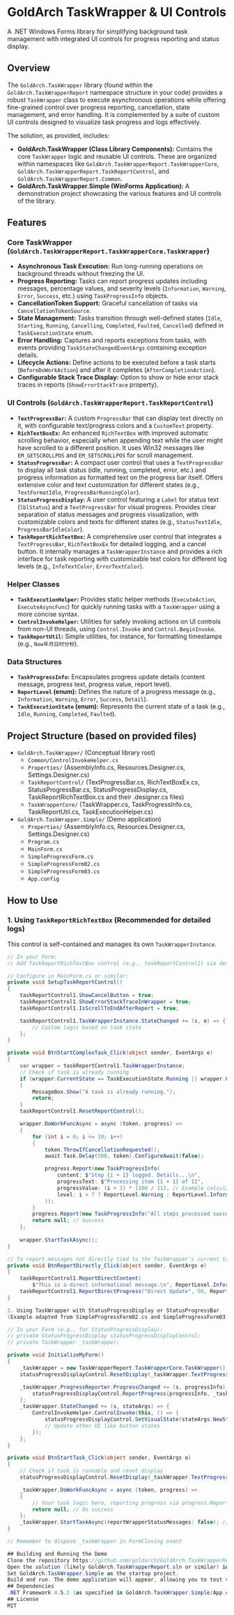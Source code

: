 # GoldArch TaskWrapper & UI Controls

A .NET Windows Forms library for simplifying background task management with integrated UI controls for progress reporting and status display.

## Overview

The `GoldArch.TaskWrapper` library (found within the `GoldArch.TaskWrapperReport` namespace structure in your code) provides a robust `TaskWrapper` class to execute asynchronous operations while offering fine-grained control over progress reporting, cancellation, state management, and error handling. It is complemented by a suite of custom UI controls designed to visualize task progress and logs effectively.

The solution, as provided, includes:
* **GoldArch.TaskWrapper (Class Library Components):** Contains the core `TaskWrapper` logic and reusable UI controls. These are organized within namespaces like `GoldArch.TaskWrapperReport.TaskWrapperCore`, `GoldArch.TaskWrapperReport.TaskReportControl`, and `GoldArch.TaskWrapperReport.Common`.
* **GoldArch.TaskWrapper.Simple (WinForms Application):** A demonstration project showcasing the various features and UI controls of the library.

## Features

### Core TaskWrapper (`GoldArch.TaskWrapperReport.TaskWrapperCore.TaskWrapper`)
* **Asynchronous Task Execution:** Run long-running operations on background threads without freezing the UI.
* **Progress Reporting:** Tasks can report progress updates including messages, percentage values, and severity levels (`Information`, `Warning`, `Error`, `Success`, etc.) using `TaskProgressInfo` objects.
* **CancellationToken Support:** Graceful cancellation of tasks via `CancellationTokenSource`.
* **State Management:** Tasks transition through well-defined states (`Idle`, `Starting`, `Running`, `Cancelling`, `Completed`, `Faulted`, `Cancelled`) defined in `TaskExecutionState` enum.
* **Error Handling:** Captures and reports exceptions from tasks, with events providing `TaskStateChangedEventArgs` containing exception details.
* **Lifecycle Actions:** Define actions to be executed before a task starts (`BeforeDoWorkAction`) and after it completes (`AfterCompletionAction`).
* **Configurable Stack Trace Display:** Option to show or hide error stack traces in reports (`ShowErrorStackTrace` property).

### UI Controls (`GoldArch.TaskWrapperReport.TaskReportControl`)
* **`TextProgressBar`:** A custom `ProgressBar` that can display text directly on it, with configurable text/progress colors and a `CustomText` property.
* **`RichTextBoxEx`:** An enhanced `RichTextBox` with improved automatic scrolling behavior, especially when appending text while the user might have scrolled to a different position. It uses Win32 messages like `EM_GETSCROLLPOS` and `EM_SETSCROLLPOS` for scroll management.
* **`StatusProgressBar`:** A compact user control that uses a `TextProgressBar` to display all task status (idle, running, completed, error, etc.) and progress information as formatted text on the progress bar itself. Offers extensive color and text customization for different states (e.g., `TextFormatIdle`, `ProgressBarRunningColor`).
* **`StatusProgressDisplay`:** A user control featuring a `Label` for status text (`lblStatus`) and a `TextProgressBar` for visual progress. Provides clear separation of status messages and progress visualization, with customizable colors and texts for different states (e.g., `StatusTextIdle`, `ProgressBarIdleColor`).
* **`TaskReportRichTextBox`:** A comprehensive user control that integrates a `TextProgressBar`, `RichTextBoxEx` for detailed logging, and a cancel button. It internally manages a `TaskWrapperInstance` and provides a rich interface for task reporting with customizable text colors for different log levels (e.g., `InfoTextColor`, `ErrorTextColor`).

### Helper Classes
* **`TaskExecutionHelper`:** Provides static helper methods (`ExecuteAction`, `ExecuteAsyncFunc`) for quickly running tasks with a `TaskWrapper` using a more concise syntax.
* **`ControlInvokeHelper`:** Utilities for safely invoking actions on UI controls from non-UI threads, using `Control.Invoke` and `Control.BeginInvoke`.
* **`TaskReportUtil`:** Simple utilities, for instance, for formatting timestamps (e.g., `Now年月日时分秒`).

### Data Structures
* **`TaskProgressInfo`:** Encapsulates progress update details (content message, progress text, progress value, report level).
* **`ReportLevel` (enum):** Defines the nature of a progress message (e.g., `Information`, `Warning`, `Error`, `Success`, `Detail`).
* **`TaskExecutionState` (enum):** Represents the current state of a task (e.g., `Idle`, `Running`, `Completed`, `Faulted`).

## Project Structure (based on provided files)

* `GoldArch.TaskWrapper/` (Conceptual library root)
    * `Common/ControlInvokeHelper.cs`
    * `Properties/` (AssemblyInfo.cs, Resources.Designer.cs, Settings.Designer.cs)
    * `TaskReportControl/` (TextProgressBar.cs, RichTextBoxEx.cs, StatusProgressBar.cs, StatusProgressDisplay.cs, TaskReportRichTextBox.cs and their .designer.cs files)
    * `TaskWrapperCore/` (TaskWrapper.cs, TaskProgressInfo.cs, TaskReportUtil.cs, TaskExecutionHelper.cs)
* `GoldArch.TaskWrapper.Simple/` (Demo application)
    * `Properties/` (AssemblyInfo.cs, Resources.Designer.cs, Settings.Designer.cs)
    * `Program.cs`
    * `MainForm.cs`
    * `SimpleProgressForm.cs`
    * `SimpleProgressForm02.cs`
    * `SimpleProgressForm03.cs`
    * `App.config`

## How to Use

### 1. Using `TaskReportRichTextBox` (Recommended for detailed logs)

This control is self-contained and manages its own `TaskWrapperInstance`.

```csharp
// In your Form:
// Add TaskReportRichTextBox control (e.g., taskReportControl1) via designer or code.

// Configure in MainForm.cs or similar:
private void SetupTaskReportControl()
{
    taskReportControl1.ShowCancelButton = true;
    taskReportControl1.ShowErrorStackTraceInWrapper = true; 
    taskReportControl1.IsScrollToEndAfterReport = true;   

    taskReportControl1.TaskWrapperInstance.StateChanged += (s, e) => {
        // Custom logic based on task state
    };
}

private void BtnStartComplexTask_Click(object sender, EventArgs e)
{
    var wrapper = taskReportControl1.TaskWrapperInstance;
    // Check if task is already running
    if (wrapper.CurrentState == TaskExecutionState.Running || wrapper.CurrentState == TaskExecutionState.Starting)
    {
        MessageBox.Show("A task is already running.");
        return;
    }
    taskReportControl1.ResetReportControl(); 

    wrapper.DoWorkFuncAsync = async (token, progress) =>
    {
        for (int i = 0; i <= 10; i++)
        {
            token.ThrowIfCancellationRequested();
            await Task.Delay(500, token).ConfigureAwait(false);

            progress.Report(new TaskProgressInfo(
                content: $"Step {i + 1} logged. Details...\n",
                progressText: $"Processing item {i + 1} of 11",
                progressValue: (i + 1) * (100 / 11), // Example calculation
                level: i > 7 ? ReportLevel.Warning : ReportLevel.Information
            ));
        }
        progress.Report(new TaskProgressInfo("All steps processed successfully!", ReportLevel.Success));
        return null; // Success
    };
    
    wrapper.StartTaskAsync();
}

// To report messages not directly tied to the TaskWrapper's current task:
private void BtnReportDirectly_Click(object sender, EventArgs e)
{
    taskReportControl1.ReportDirectContent(
        $"This is a direct informational message.\n", ReportLevel.Information);
    taskReportControl1.ReportDirectProgress("Direct Update", 50, ReportLevel.StatusUpdate);
}

2. Using TaskWrapper with StatusProgressDisplay or StatusProgressBar
(Example adapted from SimpleProgressForm02.cs and SimpleProgressForm03.cs)

// In your Form (e.g., for StatusProgressDisplay):
// private StatusProgressDisplay statusProgressDisplayControl;
// private TaskWrapper _taskWrapper;

private void InitializeMyForm()
{
    _taskWrapper = new TaskWrapperReport.TaskWrapperCore.TaskWrapper();
    statusProgressDisplayControl.ResetDisplay(_taskWrapper.TextProgressBarMinimum, _taskWrapper.TextProgressBarMaximum);

    _taskWrapper.ProgressReporter.ProgressChanged += (s, progressInfo) => {
        statusProgressDisplayControl.ReportProgress(progressInfo, _taskWrapper.CurrentState);
    };
    _taskWrapper.StateChanged += (s, stateArgs) => {
        ControlInvokeHelper.ControlInvoke(this, () => { 
            statusProgressDisplayControl.SetVisualState(stateArgs.NewState, stateArgs.Exception);
            // Update other UI like button states
        });
    };
}

private void BtnStartTask_Click(object sender, EventArgs e)
{
    // Check if task is runnable and reset display
    statusProgressDisplayControl.ResetDisplay(_taskWrapper.TextProgressBarMinimum, _taskWrapper.TextProgressBarMaximum);

    _taskWrapper.DoWorkFuncAsync = async (token, progress) =>
    {
        // Your task logic here, reporting progress via progress.Report(...)
        return null; // On success
    };
    _taskWrapper.StartTaskAsync(reportWrapperStatusMessages: false); // Let the control handle status messages
}

// Remember to dispose _taskWrapper in FormClosing event

## Building and Running the Demo
Clone the repository https://github.com/goldarch/GoldArch.TaskWrapperReport.
Open the solution (likely GoldArch.TaskWrapperReport.sln or similar) in Visual Studio.
Set GoldArch.TaskWrapper.Simple as the startup project.
Build and run. The demo application will appear, allowing you to test various task reporting scenarios.
## Dependencies
.NET Framework 4.5.2 (as specified in GoldArch.TaskWrapper.Simple/App.config and project files).
## License
MIT
